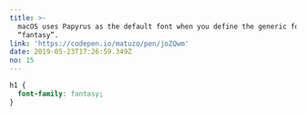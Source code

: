 ```yaml
---
title: >-
  macOS uses Papyrus as the default font when you define the generic font family
  “fantasy”.
link: 'https://codepen.io/matuzo/pen/joZQwm'
date: 2019-05-23T17:26:59.349Z
no: 15
---
```

```css
h1 {
  font-family: fantasy;
}
```